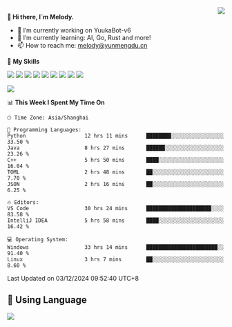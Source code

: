 <a href="#">
  <img align="right" src="https://github-readme-stats.vercel.app/api?username=melodyyuuka&count_private=true&show_icons=true" />
</a>

**👋 Hi there, I`m Melody.**

- 🔭 I’m currently working on YuukaBot-v6
- 🌱 I’m currently learning: AI, Go, Rust and more!
- 📫 How to reach me: melody@yunmengdu.cn

🌟 **My Skills** 

![](https://img.shields.io/badge/-Python-3e74a2?style=flat-square&logo=Python&logoColor=fff)
![](https://img.shields.io/badge/-Java-007396?style=flat-square&logo=OpenJDK&logoColor=fff)
![](https://img.shields.io/badge/-Node.js-339933?style=flat-square&logo=Node.js&logoColor=fff)
![](https://img.shields.io/badge/-Git-f05032?style=flat-square&logo=git&logoColor=fff)
![](https://img.shields.io/badge/-PostgreSQL-4169e1?style=flat-square&logo=PostgreSQL&logoColor=fff)
![](https://img.shields.io/badge/-Rust-000000?style=flat-square&logo=rust&logoColor=fff)
![](https://img.shields.io/badge/-VSCode-007acc?style=flat-square&logo=Visual-Studio-Code&logoColor=fff)
![](https://img.shields.io/badge/-FastAPI-009688?style=flat-square&logo=FastAPI&logoColor=fff)
![](https://img.shields.io/badge/-Linux-000000?style=flat-square&logo=Linux&logoColor=fff)


![](https://wakatime.com/badge/user/fa6dc0e2-47c5-4d2d-ae45-69fec6f2122c.svg)

<!--START_SECTION:waka-->
📊 **This Week I Spent My Time On** 

```text
🕑︎ Time Zone: Asia/Shanghai

💬 Programming Languages: 
Python                   12 hrs 11 mins      ████████░░░░░░░░░░░░░░░░░   33.50 % 
Java                     8 hrs 27 mins       ██████░░░░░░░░░░░░░░░░░░░   23.26 % 
C++                      5 hrs 50 mins       ████░░░░░░░░░░░░░░░░░░░░░   16.04 % 
TOML                     2 hrs 48 mins       ██░░░░░░░░░░░░░░░░░░░░░░░    7.70 % 
JSON                     2 hrs 16 mins       ██░░░░░░░░░░░░░░░░░░░░░░░    6.25 % 

🔥 Editors: 
VS Code                  30 hrs 24 mins      █████████████████████░░░░   83.58 % 
IntelliJ IDEA            5 hrs 58 mins       ████░░░░░░░░░░░░░░░░░░░░░   16.42 % 

💻 Operating System: 
Windows                  33 hrs 14 mins      ███████████████████████░░   91.40 % 
Linux                    3 hrs 7 mins        ██░░░░░░░░░░░░░░░░░░░░░░░    8.60 % 
```


 Last Updated on 03/12/2024 09:52:40 UTC+8
<!--END_SECTION:waka-->

## 🥰 **Using Language**

![](https://github-readme-stats.vercel.app/api/wakatime?username=MelodyYuyuko&layout=compact&hide_border=true)
